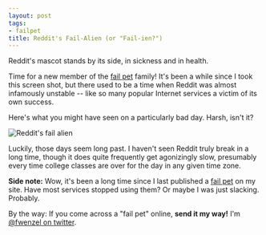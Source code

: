 ```yaml
---
layout: post
tags:
- failpet
title: Reddit's Fail-Alien (or "Fail-ien?")
---
```


Reddit's mascot stands by its side, in sickness and in health.

Time for a new member of the [fail pet](/tag/failpet/) family! It's been a while since I took this screen shot, but there used to be a time when Reddit was almost infamously unstable -- like so many popular Internet services a victim of its own success.

Here's what you might have seen on a particularly bad day. Harsh, isn't it?

![Reddit's fail alien](/media/2015/reddit-failien.png)

Luckily, those days seem long past. I haven't seen Reddit truly break in a long time, though it does quite frequently get agonizingly slow, presumably every time college classes are over for the day in any given time zone.

**Side note:** Wow, it's been a long time since I last published a [fail pet](/tag/failpet/) on my site. Have most services stopped using them? Or maybe I was just slacking. Probably.

By the way: If you come across a "fail pet" online, **send it my way!** I'm [@fwenzel on twitter](https://twitter.com/fwenzel).
